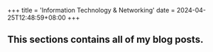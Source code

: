 +++
title = 'Information Technology & Networking'
date = 2024-04-25T12:48:59+08:00
+++
## This sections contains all of my blog posts.
